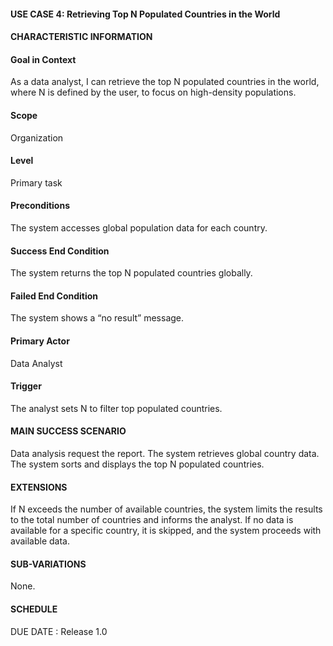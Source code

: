 #### **USE CASE 4: Retrieving Top N Populated Countries in the World**
#### **CHARACTERISTIC INFORMATION**

#### **Goal in Context**
As a data analyst, I can retrieve the top N populated countries in the world, where N is defined by the user, to focus on high-density populations.

#### **Scope**
Organization

#### **Level**
Primary task

#### **Preconditions**
The system accesses global population data for each country.

#### **Success End Condition**
The system returns the top N populated countries globally.

#### **Failed End Condition**
The system shows a “no result” message.

#### **Primary Actor**
Data Analyst

#### **Trigger**
The analyst sets N to filter top populated countries.

#### **MAIN SUCCESS SCENARIO**
Data analysis request the report.
The system retrieves global country data.
The system sorts and displays the top N populated countries.
#### **EXTENSIONS**
If N exceeds the number of available countries, the system limits the results to the total number of countries and informs the analyst.
If no data is available for a specific country, it is skipped, and the system proceeds with available data.

#### **SUB-VARIATIONS**
None.

#### **SCHEDULE**
DUE DATE : Release 1.0